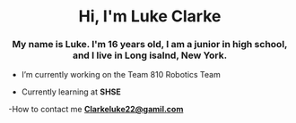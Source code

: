 
<h1 align="center">Hi, I'm Luke Clarke</h1>
<h3 align="center">My name is Luke. I'm 16 years old, I am a junior in high school, and I live in Long isalnd, New York.</h3>

- I’m currently working on the Team 810 Robotics Team

- Currently learning at **SHSE**

-How to contact me **Clarkeluke22@gamil.com**


